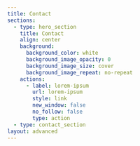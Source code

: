```yaml
---
title: Contact
sections:
  - type: hero_section
    title: Contact
    align: center
    background:
      background_color: white
      background_image_opacity: 0
      background_image_size: cover
      background_image_repeat: no-repeat
    actions:
      - label: lorem-ipsum
        url: lorem-ipsum
        style: link
        new_window: false
        no_follow: false
        type: action
  - type: contact_section
layout: advanced
---
```

